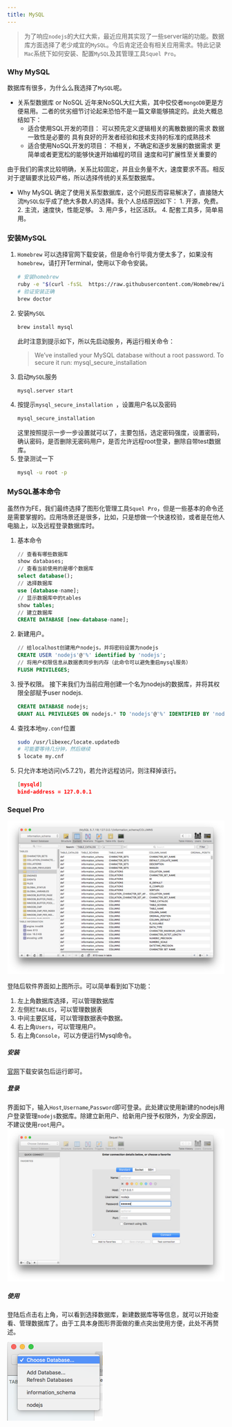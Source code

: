 ```yaml
---
title: MySQL
---
```

> 为了响应`nodejs`的大红大紫，最近应用其实现了一些server端的功能。数据库方面选择了老少咸宜的`MySQL`。今后肯定还会有相关应用需求。特此记录`Mac`系统下如何安装、配置`MySQL`及其管理工具`Squel Pro`。


### Why MySQL
数据库有很多，为什么么我选择了`MySQL`呢。
- 关系型数据库 or NoSQL
   近年来NoSQL大红大紫，其中佼佼者`mongoDB`更是方便易用。二者的优劣细节讨论起来恐怕不是一篇文章能够搞定的。此处大概总结如下：
   - 适合使用SQL开发的项目：
      可以预先定义逻辑相关的离散数据的需求
      数据一致性是必要的
      具有良好的开发者经验和技术支持的标准的成熟技术
   - 适合使用NoSQL开发的项目：
      不相关，不确定和逐步发展的数据需求
      更简单或者更宽松的能够快速开始编程的项目
      速度和可扩展性至关重要的

由于我们的需求比较明确，关系比较固定，并且业务量不大，速度要求不高。相反对于逻辑要求比较严格，所以选择传统的关系型数据库。

- Why MySQL
  确定了使用关系型数据库，这个问题反而容易解决了，直接随大流`MySQL`似乎成了绝大多数人的选择。我个人总结原因如下：
      1. 开源，免费。
      2. 主流，速度快，性能足够。
      3. 用户多，社区活跃。
      4. 配套工具多，简单易用。

### 安装MySQL
1. `Homebrew`
  可以选择官网下载安装，但是命令行毕竟方便太多了，如果没有`homebrew`，请打开Terminal，使用以下命令安装。
   ```bash
   # 安装homebrew
   ruby -e "$(curl -fsSL  https://raw.githubusercontent.com/Homebrew/install/master/install)"
   # 验证安装正确
   brew doctor
   ```
2. 安装`MySQL`
   ```bash
   brew install mysql
   ```
   此时注意到提示如下，所以先启动服务，再运行相关命令：
   > We’ve installed your MySQL database without a root password. To secure it run: 
   > mysql_secure_installation
3. 启动`MySQL`服务
   ```bash
   mysql.server start
   ```
4. 按提示`mysql_secure_installation `，设置用户名以及密码
   ```bash
   mysql_secure_installation
   ```
   这里按照提示一步一步设置就可以了，主要包括，选定密码强度，设置密码，确认密码，是否删除无密码用户，是否允许远程root登录，删除自带test数据库。
5. 登录测试一下
   ```bash
   mysql -u root -p
   ```

### MySQL基本命令
虽然作为FE，我们最终选择了图形化管理工具`Squel Pro`，但是一些基本的命令还是需要掌握的。应用场景还是很多，比如，只是想做一个快速校验，或者是在他人电脑上，以及远程登录数据库时。

1. 基本命令
   ```sql
   // 查看有哪些数据库
   show databases;
   // 查看当前使用的是哪个数据库
   select database();
   // 选择数据库
   use [database-name];
   // 显示数据库中的tables
   show tables;
   // 建立数据库
   CREATE DATABASE [new-database-name]; 
   ```

2. 新建用户。
   ```sql
   // 给localhost创建用户nodejs，并将密码设置为nodejs
   CREATE USER 'nodejs'@'%' identified by 'nodejs';
   // 将用户权限信息从数据表同步到内存（此命令可以避免重启mysql服务）
   FLUSH PRIVILEGES;
   ```

3. 授予权限。
   接下来我们为当前应用创建一个名为nodejs的数据库，并将其权限全部赋予user nodejs.
   ```sql
   CREATE DATABASE nodejs; 
   GRANT ALL PRIVILEGES ON nodejs.* TO 'nodejs'@'%' IDENTIFIED BY 'nodejs';
   ```

4. 查找本地`my.conf`位置
   ``` bash
   sudo /usr/libexec/locate.updatedb
   # 可能要等待几分钟，然后继续
   $ locate my.cnf
   ```
5. 只允许本地访问(v5.7.21)，若允许远程访问，则注释掉该行。
   ``` json
   [mysqld]
   bind-address = 127.0.0.1
   ```







### Sequel Pro


![Sequel Pro.png](/img/docs/mac-mysql/sequel-pro.png)

登陆后软件界面如上图所示。可以简单看到如下功能：
1. 左上角数据库选择，可以管理数据库
2. 左侧栏`TABLES`，可以管理数据表
3. 中间主要区域，可以管理数据表中数据。
4. 右上角`Users`，可以管理用户。
5. 右上角`Console`，可以方便运行Mysql命令。

##### 安装
[官网](http://www.sequelpro.com/)下载安装包后运行即可。
##### 登录
界面如下，输入`Host`,`Username`,`Password`即可登录。此处建议使用新建的nodejs用户登录管理`nodejs`数据库。除建立新用户、给新用户授予权限外，为安全原因，不建议使用`root`用户。
![login.png](/img/docs/mac-mysql/login.png)

##### 使用
登陆后点击右上角，可以看到选择数据库，新建数据库等等信息，就可以开始查看、管理数据库了。由于工具本身图形界面做的重点突出使用方便，此处不再赘述。

![choose database.png](/img/docs/mac-mysql/choose-database.png)